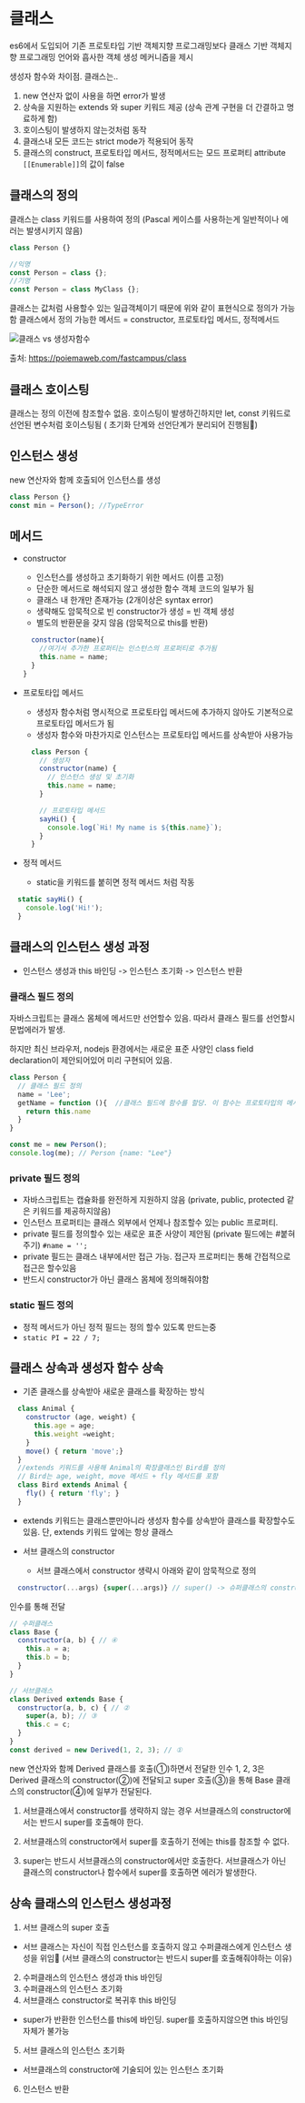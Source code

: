 # 클래스

es6에서 도입되어 기존 프로토타입 기반 객체지향 프로그래밍보다 클래스 기반 객체지향 프로그래밍 언어와 흡사한 객체 생성 메커니즘을 제시

생성자 함수와 차이점. 클래스는..

1. new 연산자 없이 사용을 하면 error가 발생
2. 상속을 지원하는 extends 와 super 키워드 제공 (상속 관계 구현을 더 간결하고 명료하게 함)
3. 호이스팅이 발생하지 않는것처럼 동작
4. 클래스내 모든 코드는 strict mode가 적용되어 동작
5. 클래스의 construct, 프로토타입 메서드, 정적메서드는 모드 프로퍼티 attribute `[[Enumerable]]`의 값이 false

## 클래스의 정의

클래스는 class 키워드를 사용하여 정의 (Pascal 케이스를 사용하는게 일반적이나 에러는 발생시키지 않음)

```javascript
class Person {}

//익명
const Person = class {};
//기명
const Person = class MyClass {};
```

클래스는 값처럼 사용할수 있는 일급객체이기 때문에 위와 같이 표현식으로 정의가 가능함
클래스에서 정의 가능한 메서드 = constructor, 프로토타입 메서드, 정적메서드

![클래스 vs 생성자함수](https://poiemaweb.com/assets/fs-images/25-1.png)

출처: https://poiemaweb.com/fastcampus/class

## 클래스 호이스팅

클래스는 정의 이전에 참조할수 없음. 호이스팅이 발생하긴하지만 let, const 키워드로 선언된 변수처럼 호이스팅됨 ( 초기화 단계와 선언단계가 분리되어 진행됨)

## 인스턴스 생성

new 연산자와 함께 호출되어 인스턴스를 생성

```javascript
class Person {}
const min = Person(); //TypeError
```

## 메서드

- constructor 
  - 인스턴스를 생성하고 초기화하기 위한 메서드 (이름 고정)
  - 단순한 메서드로 해석되지 않고 생성한 함수 객체 코드의 일부가 됨
  - 클래스 내 한개만 존재가능 (2개이상은 syntax error)
  - 생략해도 암묵적으로 빈 constructor가 생성 = 빈 객체 생성
  - 별도의 반환문을 갖지 않음 (암묵적으로 this를 반환)
  ```javascript class Person {
    constructor(name){
      //여기서 추가한 프로퍼티는 인스턴스의 프로퍼티로 추가됨
      this.name = name;
    }
  }
  ```
- 프로토타입 메서드
  - 생성자 함수처럼 명시적으로 프로토타입 메서드에 추가하지 않아도 기본적으로 프로토타입 메서드가 됨
  - 생성자 함수와 마찬가지로 인스턴스는 프로토타입 메서드를 상속받아 사용가능

  ```javascript
    class Person {
      // 생성자
      constructor(name) {
        // 인스턴스 생성 및 초기화
        this.name = name;
      }

      // 프로토타입 메서드
      sayHi() {
        console.log(`Hi! My name is ${this.name}`);
      }
    }
  ```
- 정적 메서드
  - static을 키워드를 붙히면 정적 메서드 처럼 작동

```javascript
  static sayHi() {
    console.log('Hi!');
  }
```
## 클래스의 인스턴스 생성 과정

- 인스턴스 생성과 this 바인딩 -> 인스턴스 초기화 -> 인스턴스 반환

### 클래스 필드 정의

자바스크립트는 클래스 몸체에 메서드만 선언할수 있음. 따라서 클래스 필드를 선언할시 문법에러가 발생.

하지만 최신 브라우저, nodejs 환경에서는 새로운 표준 사양인 class field declaration이 제안되어있어 미리 구현되어 있음.

```javascript
class Person {
  // 클래스 필드 정의
  name = 'Lee'; 
  getName = function (){  //클래스 필드에 함수를 할당. 이 함수는 프로토타입의 메서드가 아닌 인스턴스의 메서드가 됨
    return this.name
  }
}

const me = new Person();
console.log(me); // Person {name: "Lee"}
```

### private 필드 정의

- 자바스크립트는 캡슐화를 완전하게 지원하지 않음 (private, public, protected 같은 키워드를 제공하지않음)
- 인스턴스 프로퍼티는 클래스 외부에서 언제나 참조할수 있는 public 프로퍼티.
- private 필드를 정의할수 있는 새로운 표준 사양이 제안됨 (private 필드에는 #붙혀주기) `#name = '';`
- private 필드는 클래스 내부에서만 접근 가능. 접근자 프로퍼티는 통해 간접적으로 접근은 할수있음
- 반드시 constructor가 아닌 클래스 몸체에 정의해줘야함 

### static 필드 정의 

- 정적 메서드가 아닌 정적 필드는 정의 할수 있도록 만드는중
-  `static PI = 22 / 7;`

## 클래스 상속과 생성자 함수 상속

- 기존 클래스를 상속받아 새로운 클래스를 확장하는 방식

```javascript 
  class Animal {
    constructor (age, weight) {
      this.age = age;
      this.weight =weight;
    }
    move() { return 'move';}
  }
  //extends 키워드를 사용해 Animal의 확장클래스인 Bird를 정의
  // Bird는 age, weight, move 메서드 + fly 메서드를 포함
  class Bird extends Animal {
    fly() { return 'fly'; }
  }

```
- extends 키워드는 클래스뿐만아니라 생성자 함수를 상속받아 클래스를 확장할수도 있음. 단, extends 키워드 앞에는 항상 클래스

- 서브 클래스의 constructor

  - 서브 클래스에서 constructor 생략시 아래와 같이 암묵적으로 정의
```javascript
  constructor(...args) {super(...args)} // super() -> 슈퍼클래스의 constructor
```
인수를 통해 전달
```javascript
// 수퍼클래스
class Base {
  constructor(a, b) { // ④
    this.a = a;
    this.b = b;
  }
}

// 서브클래스
class Derived extends Base {
  constructor(a, b, c) { // ②
    super(a, b); // ③
    this.c = c;
  }
}
const derived = new Derived(1, 2, 3); // ①

```

new 연산자와 함께 Derived 클래스를 호출(①)하면서 
전달한 인수 1, 2, 3은 Derived 클래스의 constructor(②)에 전달되고 super 호출(③)을 통해 Base 클래스의 constructor(④)에 일부가 전달된다.



1. 서브클래스에서 constructor를 생략하지 않는 경우 서브클래스의 constructor에서는 반드시 super를 호출해야 한다.

2.  서브클래스의 constructor에서 super를 호출하기 전에는 this를 참조할 수 없다.

3. super는 반드시 서브클래스의 constructor에서만 호출한다. 서브클래스가 아닌 클래스의 constructor나 함수에서 super를 호출하면 에러가 발생한다.

## 상속 클래스의 인스턴스 생성과정

1. 서브 클래스의 super 호출
- 서브 클래스는 자신이 직접 인스턴스를 호출하지 않고 수퍼클래스에게 인스턴스 생성을 위임 (서브 클래스의 constructor는 반드시 super를 호출해줘야하는 이유)
2. 수퍼클래스의 인스턴스 생성과 this 바인딩 
3. 수퍼클래스의 인스턴스 초기화
4. 서브클래스 constructor로 복귀후 this 바인딩
- super가 반환한 인스턴스를 this에 바인딩. super를 호출하지않으면 this 바인딩 자체가 불가능
5. 서브 클래스의 인스턴스 초기화
- 서브클래스의 constructor에 기술되어 있는 인스턴스 초기화 
6. 인스턴스 반환
